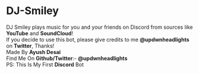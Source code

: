 # DJ-Smiley
DJ Smiley plays music for you and your friends on Discord from sources like **YouTube** and **SoundCloud**! <br />
If you decide to use this bot, please give credits to me **@updwnheadlights** on **Twitter**, Thanks! <br />
Made By **Ayush Desai** <br />
Find Me On **Github/Twitter**:- **@updwnheadlights** <br />
PS: This Is My First **Discord** Bot <br />
